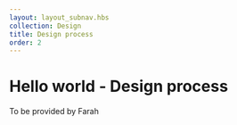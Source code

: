 ```yaml
---
layout: layout_subnav.hbs
collection: Design
title: Design process
order: 2
---
```


# Hello world - Design process

To be provided by Farah
